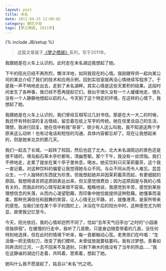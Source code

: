 ```yaml
---
layout: post
title: 未名
date: 2011-04-15 12:00:02
category: 朝花夕拾
tags: [梦之栖居, 2011年]
---
```

{% include JB/setup %}

> 这篇文章属于[《梦之栖居》](/posts/where-the-dreams-reside/)系列，写于2011年。
	
<!--more-->

我跟她是在火车上认识的。此时走在未名湖边我想起了她。

下午的阳光已经不再热烈，懒洋洋地，如同我现在的心情。我刚跟导师一起向某公司的某总介绍了我们的技术和应用示例，回到实验室就再没心情继续写程序了。于是我一声不响地走出去，走到了未名湖畔。其实心情是这些天累积的结果。这段时间发生了各种事，我已经不愿再提起它们。我似乎很久没有一个人缓缓地走，很久没有一个人静静地想起以前的人。今天到了这个特定的环境，在这样的心情下，我想起了她。

我跟她是在火车上认识的。我们曾经互相写过几封书信。那是在大一大二的时候，我还怀有特别深的复古情结，留恋着在纸上写字的传统。她在信里谈自己的生活、理想，我进行回复。她在信中称我“哥哥”，很少有人这么叫我，我不知道这两个字原来这么动听！也有过电话和短信的沟通，具体内容都忘却了。现在让我想起来的，则是她来北京的那几天。

我们一起去了长城，一起转了校园，然后也逛了北大。北大未名湖周边的景色还是很不错的，塔岛船石草木亭栏都有，清幽葱郁。那个下午，我没有一丝烦恼。我们不停地走，走累了就坐在某个亭子里休息，喝水。她买饮料只买茉莉蜜茶，这个我一直记着。对这种饮料的偏爱让我觉得她与众不同。与众不同从而令人难忘。芸芸众生，一个人独特的东西犹为珍贵。但我想起她并非因茉莉蜜茶而起，有更细腻的原因。我想用语言把这原因表达出来，但又感觉很费劲；因为这原因是与我的心情有关的，而我此时的心情写起来很不容易。粗略地说，我感觉到辛苦，感觉到某些理想信念的失落，从而内心渴望慰藉，而印象中她恰能提供这种慰藉。她懂事而温柔，那种充满信任和鼓舞的笑容，让人心情无比平静。对，就像港湾，是家所带来的感觉。当我们坐在某个亭子的围栏上，沐浴在午后的阳光中时，这种感觉尤为明显，故使我记忆至今。

今天，阳光依旧，我的心情却迥然不同了，恰如“去年天气旧亭台”之时的“小园香径独徘徊”。在缓慢的行走中，我听了几首歌。只是身边随意带着的几首，没任何特别地选择，但在此时的情境下听来，每一首都触动心弦。老男孩们在吟唱：“生活像一把无情刻刀，改变了我们模样。未曾绽放就要枯萎吗，我有过梦想。青春如同奔流的江河，一去不回来不及道别，只剩下麻木的我没有了当年的热血……”我在这静谧的湖边行走着，共鸣着，思索着，想起了她。

她叫什么我不愿提起了，姑且以“未名”代之吧。